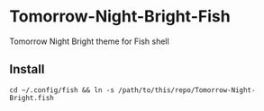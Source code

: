 Tomorrow-Night-Bright-Fish
==========================

Tomorrow Night Bright theme for Fish shell

Install
--------------------------

``` cd ~/.config/fish && ln -s /path/to/this/repo/Tomorrow-Night-Bright.fish ```
